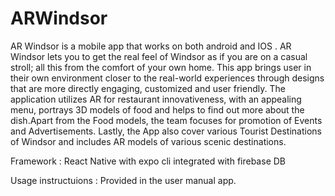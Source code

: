 # ARWindsor
AR Windsor is a mobile app that works on both android and IOS .  AR Windsor lets you to get the real feel of Windsor as if you are on a casual stroll; all this from the comfort of your own home. This app brings user in their own environment closer to the real-world experiences through designs that are more directly engaging, customized and user friendly.      The application utilizes AR for restaurant innovativeness, with an appealing menu, portrays 3D models of food and helps to find out more about the dish.Apart from the Food models, the team focuses for promotion of Events and Advertisements. Lastly, the App also cover various Tourist Destinations of Windsor and includes AR models of various scenic destinations.

Framework : React Native with expo cli integrated with firebase DB

Usage instructuions : Provided in the user manual app.

